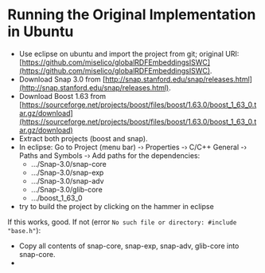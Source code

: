# Running the Original Implementation in Ubuntu
- Use eclipse on ubuntu and import the project from git; original URI: [https://github.com/miselico/globalRDFEmbeddingsISWC](https://github.com/miselico/globalRDFEmbeddingsISWC).
- Download Snap 3.0 from [http://snap.stanford.edu/snap/releases.html](http://snap.stanford.edu/snap/releases.html).
- Download Boost 1.63 from [https://sourceforge.net/projects/boost/files/boost/1.63.0/boost_1_63_0.tar.gz/download](https://sourceforge.net/projects/boost/files/boost/1.63.0/boost_1_63_0.tar.gz/download)
- Extract both projects (boost and snap).
- In eclipse: Go to Project (menu bar) -› Properties -› C/C++ General -› Paths and Symbols -› Add paths for the dependencies:
	- .../Snap-3.0/snap-core
	- .../Snap-3.0/snap-exp
	- .../Snap-3.0/snap-adv
	- .../Snap-3.0/glib-core
	- .../boost_1_63_0
- try to build the project by clicking on the hammer in eclipse

If this works, good. If not (error `No such file or directory: #include "base.h"`):
- Copy all contents of snap-core, snap-exp, snap-adv, glib-core into snap-core.
- 


	